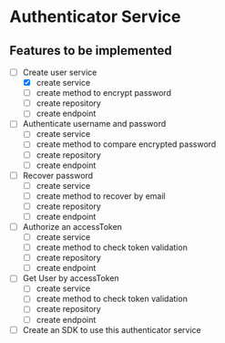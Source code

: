 # Authenticator Service

## Features to be implemented

- [ ] Create user service
  - [x] create service
  - [ ] create method to encrypt password
  - [ ] create repository
  - [ ] create endpoint
- [ ] Authenticate username and password
  - [ ] create service
  - [ ] create method to compare encrypted password
  - [ ] create repository
  - [ ] create endpoint
- [ ] Recover password
  - [ ] create service
  - [ ] create method to recover by email
  - [ ] create repository
  - [ ] create endpoint
- [ ] Authorize an accessToken
  - [ ] create service
  - [ ] create method to check token validation
  - [ ] create repository
  - [ ] create endpoint
- [ ] Get User by accessToken
  - [ ] create service
  - [ ] create method to check token validation
  - [ ] create repository
  - [ ] create endpoint
- [ ] Create an SDK to use this authenticator service
